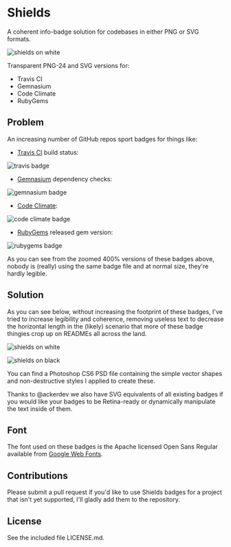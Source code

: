 # Shields

A coherent info-badge solution for codebases in either PNG or SVG formats.

![shields on white](https://raw.github.com/olivierlacan/shields/master/shields_white.png)

Transparent PNG-24 and SVG versions for:
- Travis CI
- Gemnasium
- Code Climate
- RubyGems

## Problem
An increasing number of GitHub repos sport badges for things like:
- [Travis CI](https://travis-ci.org/) build status: 

![travis badge](http://f.cl.ly/items/2H233M0I0T43313c3h0C/Screen%20Shot%202013-01-30%20at%202.45.30%20AM.png)

- [Gemnasium](https://gemnasium.com/) dependency checks: 

![gemnasium badge](http://f.cl.ly/items/2j1D2R0q2C3s1x2y3k09/Screen%20Shot%202013-01-30%20at%202.46.10%20AM.png)

- [Code Climate](http://codeclimate.com): 

![code climate badge](http://f.cl.ly/items/0H2O1A3q2b3j1D2i0M3j/Screen%20Shot%202013-01-30%20at%202.46.47%20AM.png)

- [RubyGems](http://rubygems.org) released gem version: 

![rubygems badge](http://f.cl.ly/items/443X21151h1V301s2s3a/Screen%20Shot%202013-01-30%20at%202.47.10%20AM.png)

As you can see from the zoomed 400% versions of these badges above, nobody is (really) using the same badge file and at normal size, they're hardly legible.

## Solution
As you can see below, without increasing the footprint of these badges, I've tried to increase legibility and coherence, removing useless text to decrease the horizontal length in the (likely) scenario that more of these badge thingies crop up on READMEs all across the land.

![shields on white](https://raw.github.com/olivierlacan/shields/master/shields_white.png)

![shields on black](https://raw.github.com/olivierlacan/shields/master/shields_black.png)

You can find a Photoshop CS6 PSD file containing the simple vector shapes and non-destructive styles I applied to create these. 

Thanks to @ackerdev we also have SVG equivalents of all existing badges if you would like your badges to be Retina-ready or dynamically manipulate the text inside of them.

## Font
The font used on these badges is the Apache licensed Open Sans Regular available from [Google Web Fonts](http://www.google.com/webfonts/specimen/Open+Sans).

## Contributions
Please submit a pull request if you'd like to use Shields badges for a project that isn't yet supported, I'll gladly add them to the repository.

## License
See the included file LICENSE.md.